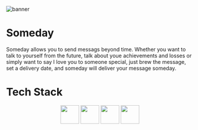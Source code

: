 ![banner](https://ik.imagekit.io/kydj5j026nb/pika-1678402821255-1x_ocqFLjclTS.png?updatedAt=1678625200058)
# Someday

Someday allows you to send messags beyond time. Whether you want to talk to yourself from the future, talk about youe achievements and losses or simply want to say I love you to someone special, just brew the message, set a delivery date, and someday will deliver your message someday.

# Tech Stack

<p align="center">
<img src="https://cdn.jsdelivr.net/gh/devicons/devicon/icons/appwrite/appwrite-original.svg" width="50" height="50">
<img src="https://cdn.jsdelivr.net/gh/devicons/devicon/icons/react/react-original.svg" width="50" height="50">
<img src="https://cdn.jsdelivr.net/gh/devicons/devicon/icons/typescript/typescript-original.svg" width="50" height="50">
<img src="https://cdn.jsdelivr.net/gh/devicons/devicon/icons/tailwindcss/tailwindcss-plain.svg" width="50" height="50">

</p>